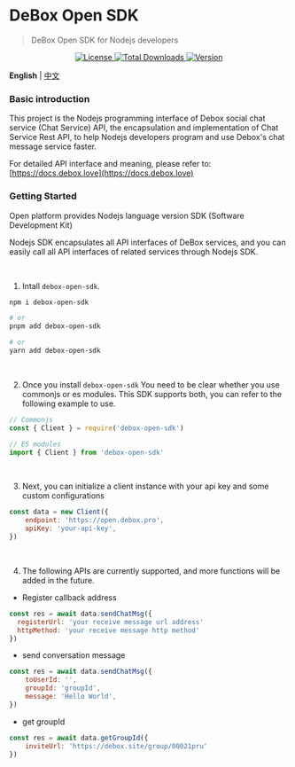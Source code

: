 # DeBox Open SDK

> DeBox Open SDK for Nodejs developers

<p align="center">
  <a href="https://github.com/deboxlove/debox-open-sdk/blob/main/LICENSE">
    <img src="https://img.shields.io/npm/l/debox-open-sdk?label=debox-open-sdk" alt="License" />
  </a>
  <a href="https://www.npmjs.com/package/debox-open-sdk">
    <img src="https://img.shields.io/npm/dt/debox-open-sdk.svg" alt="Total Downloads">
  </a>
  <a href="https://github.com/deboxlove/debox-open-sdk/releases">
    <img src="https://img.shields.io/badge/version-1.0.0-blue.svg" alt="Version" />
  </a>
</p>

**English** | [中文](./README.zh_CN.md)

### Basic introduction

This project is the Nodejs programming interface of Debox social chat service (Chat Service) API, the encapsulation and implementation of Chat Service Rest API, to help Nodejs developers program and use Debox's chat message service faster.

For detailed API interface and meaning, please refer to: [https://docs.debox.love](https://docs.debox.love)

### Getting Started

Open platform provides Nodejs language version SDK (Software Development Kit)

Nodejs SDK encapsulates all API interfaces of DeBox services, and you can easily call all API interfaces of related services through Nodejs SDK.

<br />

1. Intall `debox-open-sdk`.

```bash
npm i debox-open-sdk

# or
pnpm add debox-open-sdk

# or
yarn add debox-open-sdk
```

<br />

2. Once you install `debox-open-sdk` You need to be clear whether you use commonjs or es modules. This SDK supports both, you can refer to the following example to use.

```js
// Commonjs
const { Client } = require('debox-open-sdk')

// ES modules
import { Client } from 'debox-open-sdk'
```

<br />

3. Next, you can initialize a client instance with your api key and some custom configurations

```js
const data = new Client({
	endpoint: 'https://open.debox.pro',
	apiKey: 'your-api-key',
})
```

<br />

4. The following APIs are currently supported, and more functions will be added in the future.

- Register callback address

```js
const res = await data.sendChatMsg({
  registerUrl: 'your receive message url address'
  httpMethod: 'your receive message http method'
})
```

- send conversation message

```js
const res = await data.sendChatMsg({
	toUserId: '',
	groupId: 'groupId',
	message: 'Hello World',
})
```

- get groupId

```js
const res = await data.getGroupId({
	inviteUrl: 'https://debox.site/group/00021pru'
})
```
